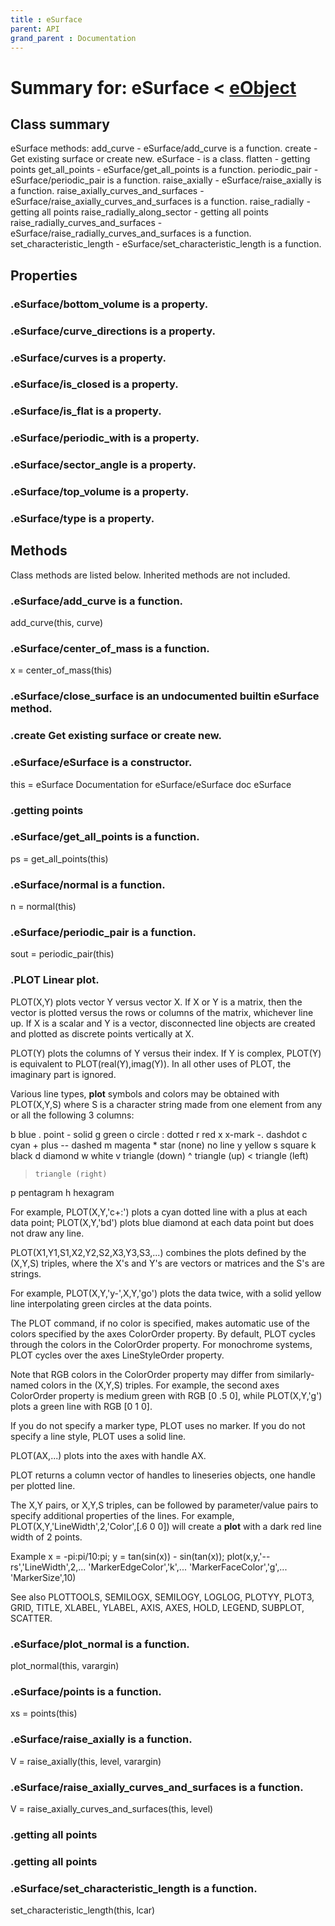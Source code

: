 ```yaml
---
title : eSurface
parent: API
grand_parent : Documentation
---
```

# Summary for: **eSurface**  < [eObject](eObject.html)

## Class summary

eSurface methods:
add_curve - eSurface/add_curve is a function.
create - Get existing surface or create new.
eSurface - is a class.
flatten - getting points
get_all_points - eSurface/get_all_points is a function.
periodic_pair - eSurface/periodic_pair is a function.
raise_axially - eSurface/raise_axially is a function.
raise_axially_curves_and_surfaces - eSurface/raise_axially_curves_and_surfaces is a function.
raise_radially - getting all points
raise_radially_along_sector - getting all points
raise_radially_curves_and_surfaces - eSurface/raise_radially_curves_and_surfaces is a function.
set_characteristic_length - eSurface/set_characteristic_length is a function.

## Properties

### .eSurface/**bottom_volume** is a property.

### .eSurface/**curve_directions** is a property.

### .eSurface/**curves** is a property.

### .eSurface/**is_closed** is a property.

### .eSurface/**is_flat** is a property.

### .eSurface/**periodic_with** is a property.

### .eSurface/**sector_angle** is a property.

### .eSurface/**top_volume** is a property.

### .eSurface/**type** is a property.


## Methods

Class methods are listed below. Inherited methods are not included.

### .eSurface/**add_curve** is a function.
add_curve(this, curve)

### .eSurface/**center_of_mass** is a function.
x = center_of_mass(this)

### .eSurface/**close_surface** is an undocumented builtin eSurface method.

### .**create** Get existing surface or **create** new.

### .**eSurface**/eSurface is a constructor.
this = eSurface
Documentation for eSurface/eSurface
doc eSurface

### .getting points

### .eSurface/**get_all_points** is a function.
ps = get_all_points(this)

### .eSurface/**normal** is a function.
n = normal(this)

### .eSurface/**periodic_pair** is a function.
sout = periodic_pair(this)

### .PLOT   Linear **plot**.
PLOT(X,Y) plots vector Y versus vector X. If X or Y is a matrix,
then the vector is plotted versus the rows or columns of the matrix,
whichever line up.  If X is a scalar and Y is a vector, disconnected
line objects are created and plotted as discrete points vertically at
X.

PLOT(Y) plots the columns of Y versus their index.
If Y is complex, PLOT(Y) is equivalent to PLOT(real(Y),imag(Y)).
In all other uses of PLOT, the imaginary part is ignored.

Various line types, **plot** symbols and colors may be obtained with
PLOT(X,Y,S) where S is a character string made from one element
from any or all the following 3 columns:

b     blue          .     point              -     solid
g     green         o     circle             :     dotted
r     red           x     x-mark             -.    dashdot
c     cyan          +     plus               --    dashed
m     magenta       *     star             (none)  no line
y     yellow        s     square
k     black         d     diamond
w     white         v     triangle (down)
^     triangle (up)
<     triangle (left)
>     triangle (right)
p     pentagram
h     hexagram

For example, PLOT(X,Y,'c+:') plots a cyan dotted line with a plus
at each data point; PLOT(X,Y,'bd') plots blue diamond at each data
point but does not draw any line.

PLOT(X1,Y1,S1,X2,Y2,S2,X3,Y3,S3,...) combines the plots defined by
the (X,Y,S) triples, where the X's and Y's are vectors or matrices
and the S's are strings.

For example, PLOT(X,Y,'y-',X,Y,'go') plots the data twice, with a
solid yellow line interpolating green circles at the data points.

The PLOT command, if no color is specified, makes automatic use of
the colors specified by the axes ColorOrder property.  By default,
PLOT cycles through the colors in the ColorOrder property.  For
monochrome systems, PLOT cycles over the axes LineStyleOrder property.

Note that RGB colors in the ColorOrder property may differ from
similarly-named colors in the (X,Y,S) triples.  For example, the
second axes ColorOrder property is medium green with RGB [0 .5 0],
while PLOT(X,Y,'g') plots a green line with RGB [0 1 0].

If you do not specify a marker type, PLOT uses no marker.
If you do not specify a line style, PLOT uses a solid line.

PLOT(AX,...) plots into the axes with handle AX.

PLOT returns a column vector of handles to lineseries objects, one
handle per plotted line.

The X,Y pairs, or X,Y,S triples, can be followed by
parameter/value pairs to specify additional properties
of the lines. For example, PLOT(X,Y,'LineWidth',2,'Color',[.6 0 0])
will create a **plot** with a dark red line width of 2 points.

Example
x = -pi:pi/10:pi;
y = tan(sin(x)) - sin(tan(x));
plot(x,y,'--rs','LineWidth',2,...
'MarkerEdgeColor','k',...
'MarkerFaceColor','g',...
'MarkerSize',10)

See also PLOTTOOLS, SEMILOGX, SEMILOGY, LOGLOG, PLOTYY, PLOT3, GRID,
TITLE, XLABEL, YLABEL, AXIS, AXES, HOLD, LEGEND, SUBPLOT, SCATTER.

### .eSurface/**plot_normal** is a function.
plot_normal(this, varargin)

### .eSurface/**points** is a function.
xs = points(this)

### .eSurface/**raise_axially** is a function.
V = raise_axially(this, level, varargin)

### .eSurface/**raise_axially_curves_and_surfaces** is a function.
V = raise_axially_curves_and_surfaces(this, level)

### .getting all points

### .getting all points

### .eSurface/**set_characteristic_length** is a function.
set_characteristic_length(this, lcar)


